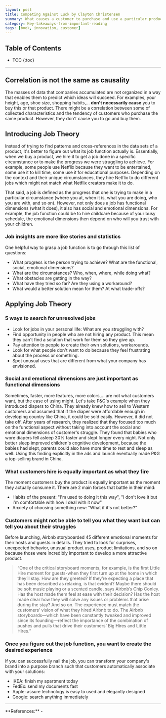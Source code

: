 ```yaml
---
layout: post
title: Competing Against Luck by Clayton Christensen
summary: What causes a customer to purchase and use a particular product or service?
category: Key-takeaways-from-important-reading
tags: [book, innovation, customer]
---
```


<h2> Table of Contents </h2>

* TOC
{:toc}

<hr>

## Correlation is not the same as causality
The masses of data that companies accumulated are not organized in a way that enables them to predict
which ideas will succeed. For examples, your height, age, shoe size, shopping habits,... **don't
necessarily cause** you to buy this or that product. There might be a correlation between some of
collected characteristics and the tendency of customers who purchase the same product. However, they don't
cause you to go and buy them.

## Introducing Job Theory

Instead of trying to find patterns and cross-references in the data sets of a product, it's better to
figure out what its job function actually is. Essentially, when we buy a product, we hire it to get
a job done in a specific circumstance or to make the progress we were struggling to achieve. For example,
some people use Netflix because they want to be entertained, some use it to kill time, some use it
for educational purposes. Depending on the context and their unique circumstances, they hire Netflix
to do different jobs which might not match what Netflix creators make it to do.

That said, a job is defined as the progress that one is trying to make in a particular circumstance
(where you at, when it is, what you are doing, who you are with, and so on). However, not only does a job has
functional dimensions (what it does), it also has social and emotional dimensions. For example, the job
function could be to hire childcare because of your busy schedule, the emotional dimensions then depend
on who will you trust with your children.

### Job insights are more like stories and statistics

One helpful way to grasp a job function is to go through this list of questions:
- What progress is the person trying to achieve? What are the functional, social, emotional dimensions?
- What are the circumstances? Who, when, where, while doing what?
- What obstacles are getting in the way?
- What have they tried so far? Are they using a workaround?
- What would a better solution mean for them? At what trade-offs?

## Applying Job Theory

### 5 ways to search for unresolved jobs

- Look for jobs in your personal life: What are you struggling with?
- Find opportunity in people who are not hiring any product. This mean they can't find a solution that work for them so they give up.
- Pay attention to people to create their own solutions, workarounds.
- Look for what people don't want to do because they feel frustrating about the process or something.
- Spot unusual uses that are different from what your company has envisioned.

### Social and emotional dimensions are just important as functional dimensions

Sometimes, faster, more features, more colors,... are not what customers want, but the ease of using might. Let's take
P&G's example when they introduced diapers to China. They already knew how to sell to Western customers
and assumed that if the diaper were affordable enough in developing country like China, it could be sold easily.
However, it did not take off. After years of research, they realized that they focused too much on the functional aspect
without taking into account the social and emotional dimensions of customer's struggle. They found that babies who
wore diapers fell asleep 30% faster and slept longer every night. Not only better sleep improved children's cognitive
development, because the babies had slept, parents could also have more time to rest and sleep as well. Using this
finding explicitly in the ads and launch eventually made P&G a top-selling brand in China.

### What customers hire is equally important as what they fire

The moment customers buy the product is equally important as the moment they actually consume it.
There are 2 main forces that battle in their mind:
- Habits of the present: "I'm used to doing it this way", "I don't love it but I'm comfortable with how I deal with it now"
- Anxiety of choosing something new: "What if it's not better?"

### Customers might not be able to tell you what they want but can tell you about their struggles

Before launching, Airbnb storyboarded 45 different emotional moments for their hosts and guests in details.
They tried to look for surprises, unexpected behavior, unusual product uses, product limitations, and so on
because those were incredibly important to develop a more attractive product.

> “One of the critical storyboard moments, for example, is the first Little Hire moment for guests-when they first turn up at the home in which they’ll stay. How are they greeted? If they’re expecting a place that has been described as relaxing, is that evident? Maybe there should be soft music playing or a scented candle, says Airbnb’s Chip Conley. Has the host made them feel at ease with their decision? Has the host made clear how they will solve any issues or problems that arise during the stay? And so on. The experience must match the customers’ vision of what they hired Airbnb to do. The Airbnb storyboards—which have been constantly tweaked and improved since its founding—reflect the importance of the combination of pushes and pulls that drive their customers’ Big Hires and Little Hires.”

### Once you figure out the job function, you want to create the desired experience

If you can successfully nail the job, you can transform your company's brand into a purpose branch such that customers automatically associate with your solutions:
- IKEA: finish my apartment today
- FedEx: send my documents fast
- Apple: assure technology is easy to used and elegantly designed
- Google: search anything immediately

<hr>
**References:**
- <https://www.goodreads.com/book/show/28820024-competing-against-luck>
